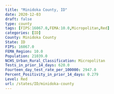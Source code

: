 ```yaml
---
title: "Minidoka County, ID"
date: 2020-12-03
draft: false
type: county
tags: [FIPS:16067.0,FEMA:10.0,Micropolitan,Red]
categories: [ID]
County: Minidoka County
State: ID
FIPS: 16067.0
FEMA_Region: 10.0
Population: 21039.0
NCHS_Urban_Rural_Classification: Micropolitan
Tests_in_prior_14_days: 620.0
Fourteen_day_test_rate_per_100000: 2947.0
Percent_Positivity_in_prior_14_days: 0.279
Level: Red
url: /states/ID/minidoka-county
---
```



